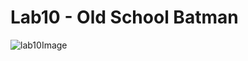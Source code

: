# Lab10 - Old School Batman 
![lab10Image](https://user-images.githubusercontent.com/47227940/56181133-d520a200-5fd1-11e9-89fe-7a765beeb89c.png)
